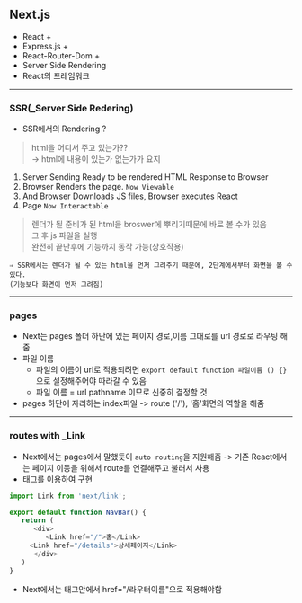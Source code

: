 ## Next.js
 - React + 
- Express.js + 
- React-Router-Dom + 
- Server Side Rendering
- React의 프레임워크
---

### SSR(_Server Side Redering)

- SSR에서의 Rendering ?
> html을 어디서 주고 있는가??  
→ html에 내용이 있는가 없는가가 요지
>

> 
> 
1. Server Sending Ready to be rendered HTML Response to Browser
2. Browser Renders the page. `Now Viewable`
3. And Browser Downloads JS files, Browser executes React
4. Page `Now Interactable`

> 렌더가 될 준비가 된 html을 broswer에 뿌리기때문에 바로 볼 수가 있음  
그 후 js 파일을 실행  
완전히 끝난후에 기능까지 동작 가능(상호작용)
>
```
⇒ SSR에서는 렌더가 될 수 있는 html을 먼저 그려주기 때문에, 2단계에서부터 화면을 볼 수 있다.
(기능보다 화면이 먼저 그려짐)
```
---

### pages
- Next는 pages 폴더 하단에 있는 페이지 경로,이름 그대로를 url 경로로 라우팅 해줌
- 파일 이름
   - 파일의 이름이 url로 적용되려면 `export default function 파일이름 () {}`으로 설정해주어야 따라갈 수 있음
   - 파일 이름 = url pathname 이므로 신중히 결정할 것
- pages 하단에 자리하는 index파일 -> route ('/'), '홈'화면의 역할을 해줌

---
### routes with _Link
- Next에서는 pages에서 말했듯이 `auto routing`을 지원해줌 -> 기존 React에서는 페이지 이동을 위해서 route를 연결해주고 불러서 사용
- <Link /> 태그를 이용하여 구현

```js
import Link from 'next/link';

export default function NavBar() {
   return (
      <div>
         <Link href="/">홈</Link>
	 <Link href="/details">상세페이지</Link>
      </div>
   )
}

```
 - Next에서는 <Link> 태그안에서 href="/라우터이름"으로 적용해야함

